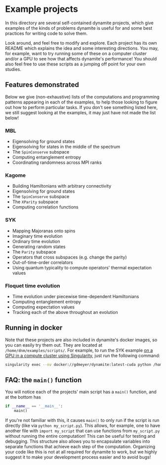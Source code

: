 
# Example projects

In this directory are several self-contained dynamite projects, which give examples of the kinds of problems dynamite is useful for and some best practices for writing code to solve them.

Look around, and feel free to modify and explore. Each project has its own README which explains the idea and some interesting directions. You may, for example, want to try running some of these on a computer cluster and/or a GPU to see how that affects dynamite's performance! You should also feel free to use these scripts as a jumping off point for your own studies.

## Features demonstrated

Below we give (non-exhaustive) lists of the computations and programming patterns appearing in each of the examples, to help those looking to figure out how to perform particular tasks. If you don't see something listed here, we still suggest looking at the examples, it may just have not made the list below!

### MBL

 - Eigensolving for ground states
 - Eigensolving for states in the middle of the spectrum
 - The `SpinConserve` subspace
 - Computing entanglement entropy
 - Coordinating randomness across MPI ranks

### Kagome

 - Building Hamiltonians with arbitrary connectivity
 - Eigensolving for ground states
 - The `SpinConserve` subspace
 - The `XParity` subspace
 - Computing correlation functions

### SYK

 - Mapping Majoranas onto spins
 - Imaginary time evolution
 - Ordinary time evolution
 - Generating random states
 - The `Parity` subspace
 - Operators that cross subspaces (e.g. change the parity)
 - Out-of-time-order correlators
 - Using quantum typicality to compute operators' thermal expectation values

### Floquet time evolution

 - Time evolution under piecewise time-dependent Hamiltonians
 - Computing entanglement entropy
 - Computing expectation values
 - Tracking each of the above throughout an evolution

## Running in docker

Note that these projects are also included in dynamite's docker images, so you can easily try them out. They are located at `/home/dnm/examples/scripts/`. For example, to run the SYK example [on a GPU in a compute cluster using Singularity](https://dynamite.readthedocs.io/en/latest/containers.html#singularity-usage), just run the following command:

<!-- TODO: make sure this command is right once I have the scripts written! -->
```bash
singularity exec --nv docker://gdmeyer/dynamite:latest-cuda python /home/dnm/examples/scripts/SYK/run_SYK.py
```

## FAQ: the `main()` function

You will notice each of the projects' main script has a `main()` function, and at the bottom has

```python
if __name__ == '__main__':
    main()
```

If you're not familiar with this, it causes `main()` to only run if the script is run directly (like via `python my_script.py`). This allows, for example, one to have another file with `import my_script` that can use functions from `my_script.py` without running the entire computation! This can be useful for testing and debugging. This structure also allows you to encapsulate variables into separate functions that achieve each step of the computation. Organizing your code like this is not at all required for dynamite to work, but we highly suggest it to make your development process easier and to avoid bugs!
